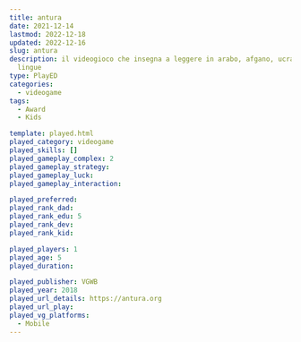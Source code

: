 ```yaml
---
title: antura
date: 2021-12-14
lastmod: 2022-12-18
updated: 2022-12-16
slug: antura
description: il videogioco che insegna a leggere in arabo, afgano, ucraino e tante altre
  lingue
type: PlayED
categories:
  - videogame
tags:
  - Award
  - Kids

template: played.html
played_category: videogame
played_skills: []
played_gameplay_complex: 2
played_gameplay_strategy:
played_gameplay_luck:
played_gameplay_interaction:

played_preferred:
played_rank_dad: 
played_rank_edu: 5
played_rank_dev:
played_rank_kid: 

played_players: 1
played_age: 5
played_duration: 

played_publisher: VGWB
played_year: 2018
played_url_details: https://antura.org
played_url_play: 
played_vg_platforms:
  - Mobile
---
```

